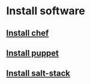# Install software

## [Install chef](./install-chef.md)

## [Install puppet](./install-puppet.md)

## [Install salt-stack](./install-salt-stack.md)

